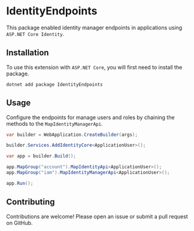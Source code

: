 # IdentityEndpoints

This package enabled identity manager endpoints in applications using `ASP.NET Core Identity`.

## Installation

To use this extension with `ASP.NET Core`, you will first need to install the package.

```
dotnet add package IdentityEndpoints
```

## Usage

Configure the endpoints for manage users and roles by chaining the methods to the `MapIdentityManagerApi`.

```csharp
var builder = WebApplication.CreateBuilder(args);

builder.Services.AddIdentityCore<ApplicationUser>();

var app = builder.Build();

app.MapGroup("account").MapIdentityApi<ApplicationUser>();
app.MapGroup("iam").MapIdentityManagerApi<ApplicationUser>();

app.Run();
```

## Contributing

Contributions are welcome! Please open an issue or submit a pull request on GitHub.

